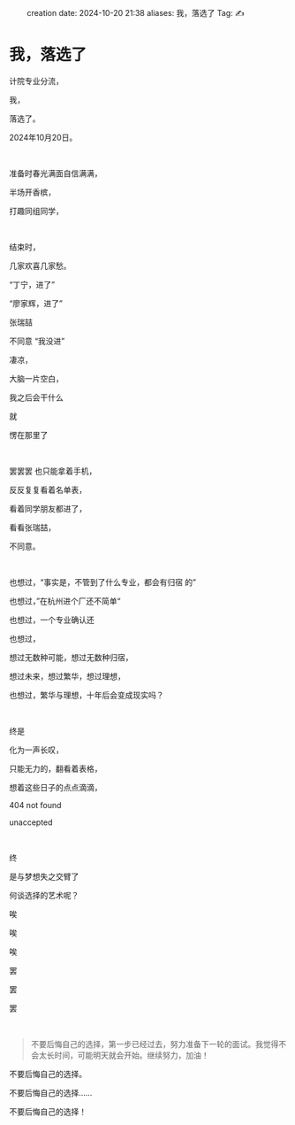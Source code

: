 &emsp;&emsp;
creation date: 2024-10-20 21:38
aliases: 我，落选了
Tag: ✍
&emsp;&emsp;

# 我，落选了

计院专业分流，

我，

落选了。

2024年10月20日。

&emsp;&emsp;


准备时春光满面自信满满，


半场开香槟，

打趣同组同学，

&emsp;&emsp;

结束时，

几家欢喜几家愁。

“丁宁，进了”

“廖家辉，进了”

张瑞喆   

不同意
“我没进”

凄凉，

大脑一片空白，

我之后会干什么

就

愣在那里了

&emsp;&emsp;

罢罢罢
也只能拿着手机，


反反复复看着名单表，

看着同学朋友都进了，

看看张瑞喆，

不同意。

&emsp;&emsp;

也想过，“事实是，不管到了什么专业，都会有归宿
的”

也想过，”在杭州进个厂还不简单“

也想过，一个专业确认还

也想过，

想过无数种可能，想过无数种归宿，

想过未来，想过繁华，想过理想，

也想过，繁华与理想，十年后会变成现实吗？

&emsp;&emsp;

终是

化为一声长叹，

只能无力的，翻看着表格，

想着这些日子的点点滴滴，

404 not found

unaccepted

&emsp;&emsp;

终

是与梦想失之交臂了

何谈选择的艺术呢？

唉

唉

唉

罢

罢

罢

&emsp;&emsp;

>不要后悔自己的选择，第一步已经过去，努力准备下一轮的面试。我觉得不会太长时间，可能明天就会开始。继续努力，加油！


不要后悔自己的选择。

不要后悔自己的选择……

不要后悔自己的选择！

<script src="https://giscus.app/client.js"
        data-repo="Elliottt001/Elliottt001.github.io"
        data-repo-id="R_kgDONN6JTg"
        data-category="General"
        data-category-id="DIC_kwDONN6JTs4CkfL9"
        data-mapping="pathname"
        data-strict="0"
        data-reactions-enabled="1"
        data-emit-metadata="1"
        data-input-position="bottom"
        data-theme="preferred_color_scheme"
        data-lang="zh-CN"
        crossorigin="anonymous"
        async>
</script>